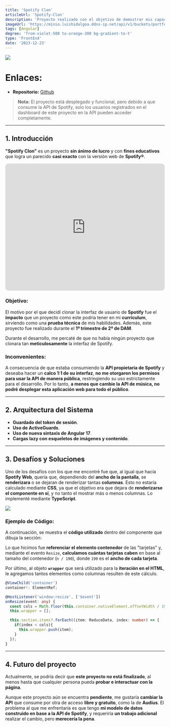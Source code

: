 ```yaml
---
title: 'Spotify Clon'
articleUrl: 'Spotify-Clon'
description: 'Proyecto realizado con el objetivo de demostrar mis capacidades avanzadas en Angular. Desarrolle unaplicación que consume la API de Spotify e intenta replicar varias de las funcionalidades de la propia Spotify de lforma mas fiel y cuidadosamente posible'
imageUrl: 'https://minio.luishidalgoa.ddns-ip.net/api/v1/buckets/portfolio/objects/download?preview=true&prefix=posts%2FSpotify_Clon%2Fspotify_clon.png&version_id=null'
tags: [Angular]
degree: 'from-violet-500 to-orange-300 bg-gradient-to-t'
type: 'FrontEnd'
date: '2023-12-23'
---
```


<img png src="https://minio.luishidalgoa.ddns-ip.net/api/v1/buckets/portfolio/objects/download?preview=true&prefix=posts%2FSpotify_Clon%2Fspotify_clon.png&version_id=null">

# Enlaces:
- **Repositorio:** [Github](https://github.com/luishidalgoa/Spotify_Clon)

> **Nota:** El proyecto está desplegado y funcional, pero debido a que consume la API de Spotify, solo los usuarios registrados en el dashboard de este proyecto en la API pueden acceder completamente.

---

## 1. Introducción

**"Spotify Clon"** es un proyecto **sin ánimo de lucro** y con **fines educativos** que logra un parecido **casi exacto** con la versión web de **Spotify®**.


<iframe style="min-width: 100%;height: 400px;border-radius: 10px;" src="https://www.youtube.com/embed/xYG9SelwimE?si=su8k6m1JpYv2tAtl" title="YouTube video player" frameborder="0" allow="accelerometer; autoplay; clipboard-write; encrypted-media; gyroscope; picture-in-picture; web-share" referrerpolicy="strict-origin-when-cross-origin" allowfullscreen></iframe>

<h3 tab="1"> Objetivo:</h3>
<div tab="2">

El motivo por el que decidí clonar la interfaz de usuario de **Spotify** fue el **impacto** que un proyecto como este podría tener en mi **currículum**, sirviendo como una **prueba técnica** de mis habilidades. Además, este proyecto fue realizado durante el **1º trimestre de 2º de DAM**.

Durante el desarrollo, me percaté de que no había ningún proyecto que clonara tan **meticulosamente** la interfaz de Spotify.

</div>

<h3 tab="1">Inconvenientes:</h3>

<div tab="2">

A consecuencia de que estaba consumiendo la **API propietaria de Spotify** y deseaba hacer un **calco 1:1 de su interfaz**, **no me otorgaron los permisos para usar la API de manera pública**, restringiendo su uso estrictamente para el desarrollo. Por lo tanto, **a menos que cambie la API de música, no podré desplegar esta aplicación web para todo el público**.


</div>

---

## 2. Arquitectura del Sistema

- **Guardado del token de sesión**.
- **Uso de ActiveGuards**.
- **Uso de nueva sintaxis de Angular 17**.
- **Cargas lazy con esqueletos de imágenes y contenido**.

---

## 3. Desafíos y Soluciones

Uno de los desafíos con los que me encontré fue que, al igual que hacía **Spotify Web**, quería que, dependiendo del **ancho de la pantalla**, se **renderizara** o se dejaran de renderizar tantas **columnas**. Esto no estaría calculado mediante **CSS**, ya que el objetivo era que dejara de **renderizarse el componente en sí**, y no tanto el mostrar más o menos columnas. Lo implementé mediante **TypeScript**.


<img jpg src="https://minio.luishidalgoa.ddns-ip.net/api/v1/buckets/portfolio/objects/download?preview=true&prefix=posts%2FSpotify_Clon%2FSectionsGift.gif&version_id=null">

<h3 tab="1"> Ejemplo de Código:</h3>
<div tab="2">

A continuación, se muestra el **código utilizado** dentro del componente que dibuja la sección:

Lo que hicimos fue **referenciar el elemento contenedor** de las "tarjetas" y, mediante el evento `Resize`, **calculamos cuántas tarjetas caben** en base al tamaño del contenedor (`n / 190`), donde `190` es el **ancho de cada tarjeta**.

Por último, al objeto **`wrapper`** que será utilizado para la **iteración en el HTML**, le agregamos tantos elementos como columnas resulten de este cálculo.
</div>

```typescript
@ViewChild('container') 
container!: ElementRef;

@HostListener('window:resize', ['$event'])
onResize(event: any) {
  const cols = Math.floor(this.container.nativeElement.offsetWidth / 190);
  this.wrapper = [];

  this.section.items?.forEach((item: ReduceData, index: number) => {
    if(index < cols){
      this.wrapper.push(item);
    }
  });
}
```

---
## 4. Futuro del proyecto

Actualmente, se podría decir que **este proyecto no está finalizado**, al menos hasta que cualquier persona pueda **probar e interactuar con la página**.

Aunque este proyecto aún se encuentra **pendiente**, me gustaría **cambiar la API** que consume por otra de acceso **libre y gratuito**, como la de **Audius**. El problema al que me enfrentaría es que tengo **mi modelo de datos construido en base a la API de Spotify**, y requeriría **un trabajo adicional** realizar el cambio, pero **merecería la pena**.
